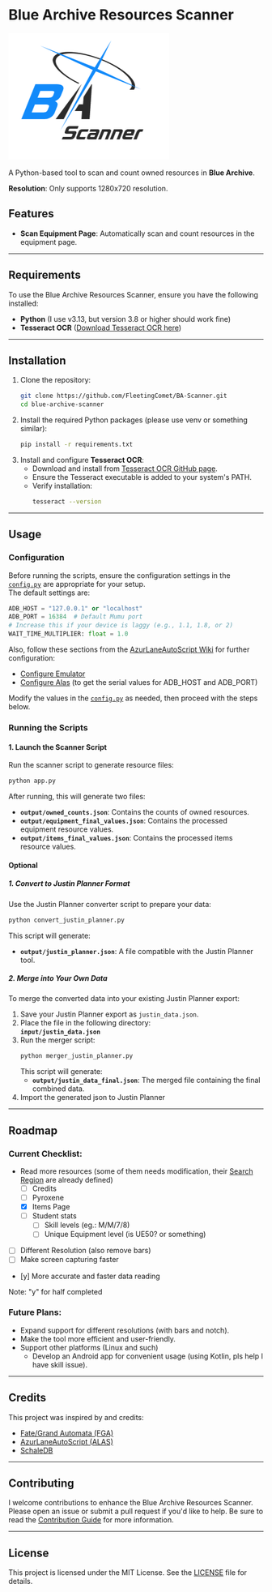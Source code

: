 # Blue Archive Resources Scanner
![Logo](<assets/images/BA-Scanner_symbolon.png>)

A Python-based tool to scan and count owned resources in **Blue Archive**.

**Resolution**: Only supports 1280x720 resolution.

## Features

- **Scan Equipment Page**: Automatically scan and count resources in the equipment page.

---

## Requirements

To use the Blue Archive Resources Scanner, ensure you have the following installed:

- **Python** (I use v3.13, but version 3.8 or higher should work fine)
- **Tesseract OCR** ([Download Tesseract OCR here](https://github.com/tesseract-ocr/tesseract))

---

## Installation

1. Clone the repository:
   ```bash
   git clone https://github.com/FleetingComet/BA-Scanner.git
   cd blue-archive-scanner
   ```
2. Install the required Python packages (please use venv or something similar):
   ```bash
   pip install -r requirements.txt
   ```
3. Install and configure **Tesseract OCR**:
   - Download and install from [Tesseract OCR GitHub page](https://github.com/tesseract-ocr/tesseract).
   - Ensure the Tesseract executable is added to your system's PATH.
   - Verify installation:
     ```bash
     tesseract --version
     ```

---

## Usage

### Configuration
Before running the scripts, ensure the configuration settings in the [`config.py`](config.py) are appropriate for your setup.  
The default settings are:
```python
ADB_HOST = "127.0.0.1" or "localhost"
ADB_PORT = 16384  # Default Mumu port
# Increase this if your device is laggy (e.g., 1.1, 1.8, or 2)
WAIT_TIME_MULTIPLIER: float = 1.0
```

Also, follow these sections from the [AzurLaneAutoScript Wiki](https://github.com/LmeSzinc/AzurLaneAutoScript/wiki) for further configuration:
- [Configure Emulator](https://github.com/LmeSzinc/AzurLaneAutoScript/wiki/Installation_en#configure-emulator)
- [Configure Alas](https://github.com/LmeSzinc/AzurLaneAutoScript/wiki/Installation_en#configure-alas) (to get the serial values for ADB_HOST and ADB_PORT)

Modify the values in the [`config.py`](config.py) as needed, then proceed with the steps below.

### Running the Scripts

#### 1. Launch the Scanner Script  
Run the scanner script to generate resource files:  
```bash
python app.py
```
After running, this will generate two files:  
- **`output/owned_counts.json`**: Contains the counts of owned resources.  
- **`output/equipment_final_values.json`**: Contains the processed equipment resource values.
- **`output/items_final_values.json`**: Contains the processed items resource values.

#### Optional
##### 1. Convert to Justin Planner Format
Use the Justin Planner converter script to prepare your data:
   ```bash
   python convert_justin_planner.py
   ```
   This script will generate:  
   - **`output/justin_planner.json`**: A file compatible with the Justin Planner tool.
   
##### 2. Merge into Your Own Data
To merge the converted data into your existing Justin Planner export:
   1. Save your Justin Planner export as `justin_data.json`.  
   2. Place the file in the following directory:  
      **`input/justin_data.json`**  
   3. Run the merger script:  
      ```bash
      python merger_justin_planner.py
      ```  
      This script will generate:  
         - **`output/justin_data_final.json`**: The merged file containing the final combined data.  
   4. Import the generated json to Justin Planner

---

## Roadmap

### Current Checklist:

- Read more resources (some of them needs modification, their [Search Region](src/locations/search.py) are already defined)
  - [ ] Credits
  - [ ] Pyroxene
  - [x] Items Page
  - [ ] Student stats
      - [ ] Skill levels (eg.: M/M/7/8)
      - [ ] Unique Equipment level (is UE50? or something)
- [ ] Different Resolution (also remove bars)
- [ ] Make screen capturing faster
- [y] More accurate and faster data reading

Note: "y" for half completed
<!-- - [ ] Comet Haley -->
<!-- - [x] Earth (Orbit/Moon) -->

### Future Plans:
  - Expand support for different resolutions (with bars and notch).
  - Make the tool more efficient and user-friendly.
  - Support other platforms (Linux and such)
    - Develop an Android app for convenient usage (using Kotlin, pls help I have skill issue).

---

## Credits

This project was inspired by and credits:

- [Fate/Grand Automata (FGA)](https://github.com/Fate-Grand-Automata/FGA)
- [AzurLaneAutoScript (ALAS)](https://github.com/LmeSzinc/AzurLaneAutoScript)
- [SchaleDB](https://github.com/SchaleDB/SchaleDB)

---

## Contributing

I welcome contributions to enhance the Blue Archive Resources Scanner. Please open an issue or submit a pull request if you'd like to help. Be sure to read the [Contribution Guide](CONTRIBUTING.md) for more information.

---

## License

This project is licensed under the MIT License. See the [LICENSE](LICENSE) file for details.

